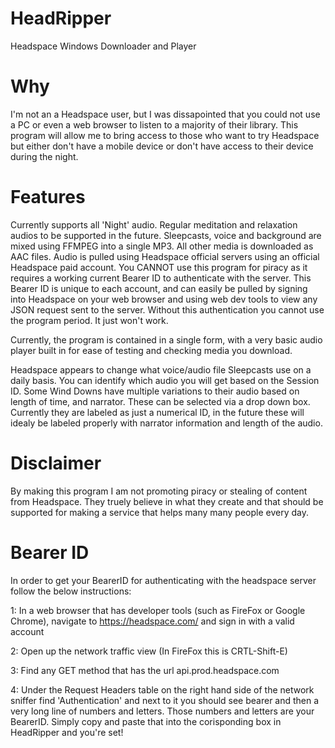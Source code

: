 # HeadRipper
Headspace Windows Downloader and Player

# Why
I'm not an a Headspace user, but I was dissapointed that you could not use a PC or even a web browser to listen to a majority of their library. 
This program will allow me to bring access to those who want to try Headspace but either don't have a mobile device or don't have access to their device during the night.

# Features
Currently supports all 'Night' audio. Regular meditation and relaxation audios to be supported in the future. Sleepcasts, voice and background are mixed using FFMPEG into a single MP3.
All other media is downloaded as AAC files.
Audio is pulled using Headspace official servers using an official Headspace paid account.
You CANNOT use this program for piracy as it requires a working current Bearer ID to authenticate with the server.
This Bearer ID is unique to each account, and can easily be pulled by signing into Headspace on your web browser 
and using web dev tools to view any JSON request sent to the server.
Without this authentication you cannot use the program period. It just won't work.

Currently, the program is contained in a single form, with a very basic audio player built in for ease of testing and checking media you download.

Headspace appears to change what voice/audio file Sleepcasts use on a daily basis. You can identify which audio you will get based on the Session ID.
Some Wind Downs have multiple variations to their audio based on length of time, and narrator. These can be selected via a drop down box. Currently they are labeled as just a numerical ID, in the future these will idealy be labeled properly with narrator information and length of the audio.

# Disclaimer
By making this program I am not promoting piracy or stealing of content from Headspace. 
They truely believe in what they create and that should be supported for making a service that helps
many many people every day.

# Bearer ID
In order to get your BearerID for authenticating with the headspace server follow the below instructions:

1: In a web browser that has developer tools (such as FireFox or Google Chrome), navigate to https://headspace.com/ and sign in with a valid account

2: Open up the network traffic view (In FireFox this is CRTL-Shift-E)

3: Find any GET method that has the url api.prod.headspace.com

4: Under the Request Headers table on the right hand side of the network sniffer find 'Authentication' and next to it you should see bearer and then a very long line of numbers and letters. Those numbers and letters are your BearerID. Simply copy and paste that into the corisponding box in HeadRipper and you're set!
